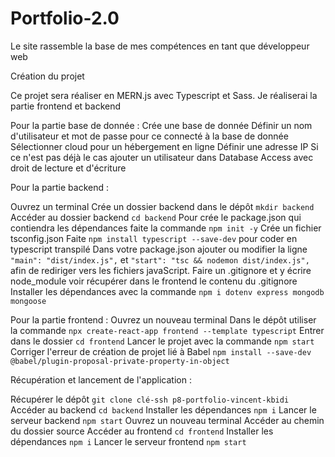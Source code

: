 # Portfolio-2.0
Le site rassemble la base de mes compétences en tant que développeur web

Création du projet 

Ce projet sera réaliser en MERN.js avec Typescript et Sass. Je réaliserai la partie frontend et backend

Pour la partie base de donnée :
Crée une base de donnée
Définir un nom d'utilisateur et mot de passe pour ce connecté à la base de donnée
Sélectionner cloud pour un hébergement en ligne
Définir une adresse IP
Si ce n'est pas déjà le cas ajouter un utilisateur dans Database Access avec droit de lecture et d'écriture

Pour la partie backend :

Ouvrez un terminal
Crée un dossier backend dans le dépôt `mkdir backend`
Accéder au dossier backend `cd backend`
Pour crée le package.json qui contiendra les dépendances faite la commande `npm init -y`
Crée un fichier tsconfig.json
Faite `npm install typescript --save-dev` pour coder en typescript transpilé
Dans votre package.json ajouter ou modifier la ligne ` "main": "dist/index.js",` et
`"start": "tsc && nodemon dist/index.js",` afin de rediriger vers les fichiers javaScript.
Faire un .gitignore et y écrire node_module voir récupérer dans le frontend le contenu du .gitignore
Installer les dépendances avec la commande `npm i dotenv express mongodb mongoose`

Pour la partie frontend :
Ouvrez un nouveau terminal
Dans le dépôt utiliser la commande `npx create-react-app frontend --template typescript`
Entrer dans le dossier `cd frontend`
Lancer le projet avec la commande `npm start`
Corriger l'erreur de création de projet lié à Babel `npm install --save-dev @babel/plugin-proposal-private-property-in-object`


Récupération et lancement de l'application :

Récupérer le dépôt `git clone clé-ssh p8-portfolio-vincent-kbidi`
Accéder au backend `cd backend`
Installer les dépendances `npm i`
Lancer le serveur backend `npm start`
Ouvrez un nouveau terminal
Accéder au chemin du dossier source
Accéder au frontend `cd frontend`
Installer les dépendances `npm i`
Lancer le serveur frontend `npm start`